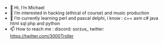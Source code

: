 - 👋 Hi, I’m Michael
- 👀 I’m interested in hacking (ethical of course) and music production
- 🌱 I’m currently learning perl and pascal delphi, i know : c++ asm c# java html sql php and    python
- 📫 How to reach me : discord: sorzus_ twitter: https://twitter.com/3000Troller

<!---
Sorzus-michael/Sorzus-michael is a ✨ special ✨ repository because its `README.md` (this file) appears on your GitHub profile.
You can click the Preview link to take a look at your changes.
--->
